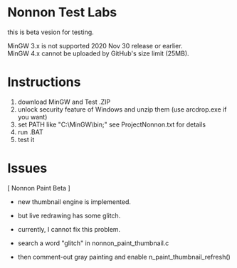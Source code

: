 # Nonnon Test Labs

this is beta vesion for testing.<br>

MinGW 3.x is not supported 2020 Nov 30 release or earlier.<br>
MinGW 4.x cannot be uploaded by GitHub's size limit (25MB).<br>

# Instructions

1. download MinGW and Test .ZIP<br>
2. unlock security feature of Windows and unzip them (use arcdrop.exe if you want)<br>
3. set PATH like "C:\MinGW\bin;" see ProjectNonnon.txt for details<br>
4. run .BAT<br>
5. test it<br>

# Issues

[ Nonnon Paint Beta ]<br>

+ new thumbnail engine is implemented.<br>
+ but live redrawing has some glitch.<br>
+ currently, I cannot fix this problem.<br>

+ search a word "glitch" in nonnon_paint_thumbnail.c
+ then comment-out gray painting and enable n_paint_thumbnail_refresh()
